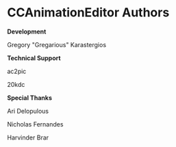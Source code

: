 # CCAnimationEditor Authors
**Development** 

Gregory "Gregarious" Karastergios

**Technical Support** 

ac2pic

20kdc

**Special Thanks**

Ari Delopulous

Nicholas Fernandes

Harvinder Brar
